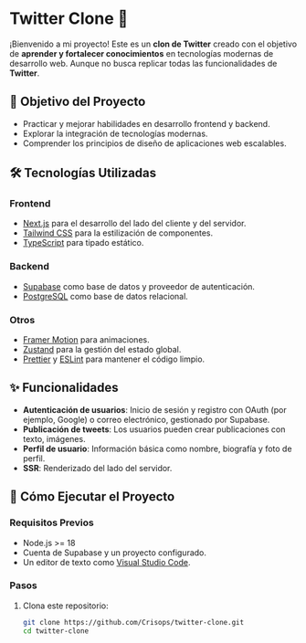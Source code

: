 # Twitter Clone 🚀

¡Bienvenido a mi proyecto! Este es un **clon de Twitter** creado con el objetivo de **aprender y fortalecer conocimientos** en tecnologías modernas de desarrollo web. Aunque no busca replicar todas las funcionalidades de **Twitter**.

## 🎯 Objetivo del Proyecto

- Practicar y mejorar habilidades en desarrollo frontend y backend.
- Explorar la integración de tecnologías modernas.
- Comprender los principios de diseño de aplicaciones web escalables.

## 🛠️ Tecnologías Utilizadas

### **Frontend**

- [Next.js](https://nextjs.org/) para el desarrollo del lado del cliente y del servidor.
- [Tailwind CSS](https://tailwindcss.com/) para la estilización de componentes.
- [TypeScript](https://www.typescriptlang.org/) para tipado estático.

### **Backend**

- [Supabase](https://supabase.com/) como base de datos y proveedor de autenticación.
- [PostgreSQL](https://www.postgresql.org/) como base de datos relacional.

### **Otros**

- [Framer Motion](https://www.framer.com/motion/) para animaciones.
- [Zustand](https://zustand-demo.pmnd.rs/) para la gestión del estado global.
- [Prettier](https://prettier.io/) y [ESLint](https://eslint.org/) para mantener el código limpio.

## ✨ Funcionalidades

- **Autenticación de usuarios**: Inicio de sesión y registro con OAuth (por ejemplo, Google) o correo electrónico, gestionado por Supabase.
- **Publicación de tweets**: Los usuarios pueden crear publicaciones con texto, imágenes.
- **Perfil de usuario**: Información básica como nombre, biografía y foto de perfil.
- **SSR**: Renderizado del lado del servidor.

## 🚀 Cómo Ejecutar el Proyecto

### **Requisitos Previos**

- Node.js >= 18
- Cuenta de Supabase y un proyecto configurado.
- Un editor de texto como [Visual Studio Code](https://code.visualstudio.com/).

### **Pasos**

1. Clona este repositorio:
   ```bash
   git clone https://github.com/Crisops/twitter-clone.git
   cd twitter-clone
   ```
